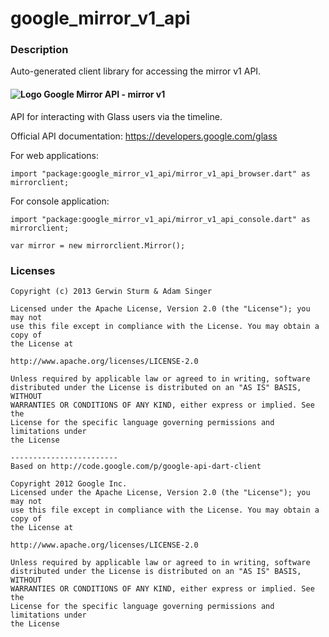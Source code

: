 # google_mirror_v1_api

### Description

Auto-generated client library for accessing the mirror v1 API.

#### ![Logo](http://www.google.com/images/icons/product/search-16.gif) Google Mirror API - mirror v1

API for interacting with Glass users via the timeline.

Official API documentation: https://developers.google.com/glass

For web applications:
```
import "package:google_mirror_v1_api/mirror_v1_api_browser.dart" as mirrorclient;
```

For console application:
```
import "package:google_mirror_v1_api/mirror_v1_api_console.dart" as mirrorclient;
```

```
var mirror = new mirrorclient.Mirror();
```

### Licenses

```
Copyright (c) 2013 Gerwin Sturm & Adam Singer

Licensed under the Apache License, Version 2.0 (the "License"); you may not
use this file except in compliance with the License. You may obtain a copy of
the License at

http://www.apache.org/licenses/LICENSE-2.0

Unless required by applicable law or agreed to in writing, software
distributed under the License is distributed on an "AS IS" BASIS, WITHOUT
WARRANTIES OR CONDITIONS OF ANY KIND, either express or implied. See the
License for the specific language governing permissions and limitations under
the License

------------------------
Based on http://code.google.com/p/google-api-dart-client

Copyright 2012 Google Inc.
Licensed under the Apache License, Version 2.0 (the "License"); you may not
use this file except in compliance with the License. You may obtain a copy of
the License at

http://www.apache.org/licenses/LICENSE-2.0

Unless required by applicable law or agreed to in writing, software
distributed under the License is distributed on an "AS IS" BASIS, WITHOUT
WARRANTIES OR CONDITIONS OF ANY KIND, either express or implied. See the
License for the specific language governing permissions and limitations under
the License

```
